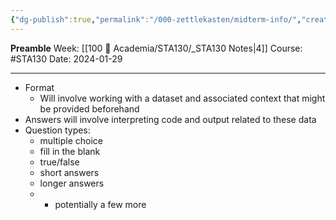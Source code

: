 ```yaml
---
{"dg-publish":true,"permalink":"/000-zettlekasten/midterm-info/","created":"2024-01-29T13:17:34.401-05:00","updated":"2024-01-29T13:20:26.972-05:00"}
---
```


**Preamble**
Week: [[100 📒 Academia/STA130/_STA130 Notes\|4]]
Course: #STA130
Date: 2024-01-29

---

- Format
	- Will involve working with a dataset and associated context that might be provided beforehand
- Answers will involve interpreting code and output related to these data
- Question types:
	- multiple choice
	- fill in the blank
	- true/false
	- short answers
	- longer answers
	- + potentially a few more
